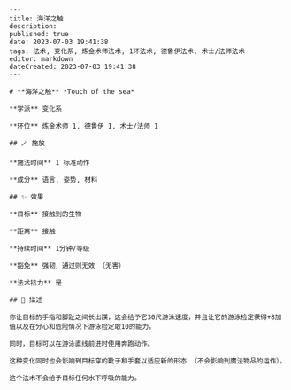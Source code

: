 
    ---
    title: 海洋之触
    description: 
    published: true
    date: 2023-07-03 19:41:38
    tags: 法术, 变化系, 炼金术师法术, 1环法术, 德鲁伊法术, 术士/法师法术
    editor: markdown
    dateCreated: 2023-07-03 19:41:38
    ---

    # **海洋之触** *Touch of the sea*

    **学派** 变化系 

    **环位** 炼金术师 1, 德鲁伊 1, 术士/法师 1

    ## 🪄 施放

    **施法时间** 1 标准动作

    **成分** 语言, 姿势, 材料

    ## ✨ 效果 

    **目标** 接触到的生物 

    **距离** 接触  

    **持续时间** 1分钟/等级 

    **豁免** 强韧，通过则无效 （无害）

    **法术抗力** 是

    ## 📖 描述

    你让目标的手指和脚趾之间长出蹼，这会给予它30尺游泳速度，并且让它的游泳检定获得+8加值以及在分心和危险情况下游泳检定取10的能力。

    同时，目标可以在游泳直线前进时使用奔跑动作。

    这种变化同时也会影响到目标穿的靴子和手套以适应新的形态 （不会影响到魔法物品的运作）。

    这个法术不会给予目标任何水下呼吸的能力。
    